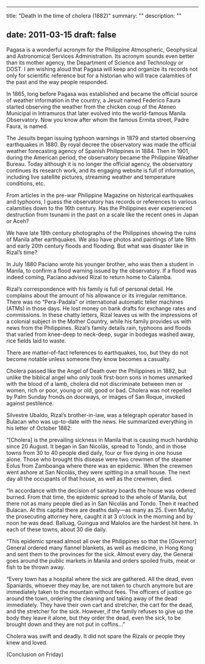 
---
title: "Death in the time of cholera (1882)"
summary: ""
description: ""

date: 2011-03-15
draft: false
---

Pagasa is a wonderful acronym for the Philippine Atmospheric, Geophysical and Astronomical Services Administration. Its acronym sounds even better than its mother agency, the Department of Science and Technology or DOST. I am wishing aloud that Pagasa will keep and organize its records not only for scientific reference but for a historian who will trace calamities of the past and the way people responded.

In 1865, long before Pagasa was established and became the official source of weather information in the country, a Jesuit named Federico Faura started observing the weather from the chicken coup of the Ateneo Municipal in Intramuros that later evolved into the world-famous  Manila Observatory. Now you know after whom the famous Ermita street, Padre Faura, is named.

The Jesuits began issuing typhoon warnings in 1879 and started observing earthquakes in 1880. By royal decree the observatory was made the official weather forecasting agency of Spanish Philippines in 1884. Then in 1901, during the American period, the observatory became the Philippine Weather Bureau. Today although it is no longer the official agency, the observatory continues its research work, and its engaging website is full of information, including live satellite pictures, streaming weather and temperature conditions, etc.

From articles in the pre-war Philippine Magazine on historical earthquakes and typhoons, I guess the observatory has records or references to various calamities down to the 16th century. Has the Philippines ever experienced destruction from tsunami in the past on a scale like the recent ones in Japan or Aceh?

We have late 19th century photographs of the Philippines showing the ruins of Manila after earthquakes. We also have photos and paintings of late 19th and early 20th century floods and flooding. But what was disaster like in Rizal’s time?

In July 1880 Paciano wrote his younger brother, who was then a student in Manila, to confirm a flood warning issued by the observatory. If a flood was indeed coming, Paciano advised Rizal to return home to Calamba.

Rizal’s correspondence with his family is full of personal detail. He complains about the amount of his allowance or its irregular remittance. There was no “Pera-Padala” or international automatic teller machines (ATMs) in those days. He lost money on bank drafts for exchange rates and commissions. In these chatty letters, Rizal leaves us with the impressions of a colonial subject in the Mother Country, while his family provides us with news from the Philippines. Rizal’s family details rain, typhoons and floods that varied from knee-deep to neck-deep, sugar in bodegas washed away, rice fields laid to waste.

There are matter-of-fact references to earthquakes, too, but they do not become notable unless someone they know becomes a casualty.

Cholera passed like the Angel of Death over the Philippines in 1882, but unlike the biblical angel who only took first-born sons in homes unmarked with the blood of a lamb, cholera did not discriminate between men or women, rich or poor, young or old, good or bad. Cholera was not repelled by Palm Sunday fronds on doorways, or images of San Roque, invoked against pestilence.

Silvestre Ubaldo, Rizal’s brother-in-law, was a telegraph operator based in Bulacan who was up-to-date with the news. He summarized everything in his letter of October 1882:

“[Cholera] is the prevailing sickness in Manila that is causing much hardship since 20 August. It began in San Nicolás, spread to Tondo, and in those towns from 30 to 40 people died daily, four or five dying in one house alone. Those who brought this disease were two crewmen of the steamer Eolus from Zamboanga where there was an epidemic. When the crewmen went ashore at San Nicolás, they were spitting in a small house. The next day all the occupants of that house, as well as the crewmen, died.

“In accordance with the decision of sanitary boards the house was ordered burned. From that time, the epidemic spread to the whole of  Manila, but there not as many people died as in San Nicolás and Tondo. Then it reached Bulacan. At this capital there are deaths daily—as  many as 25. Even Muñiz, the prosecuting attorney here, caught it at 3 o’clock in the morning and by noon he was dead. Baliuag,  Guingua and Malolos are the hardest hit here. In each of these towns, about 30 die daily.

“This epidemic spread almost all over the Philippines so that the [Governor] General ordered many flannel blankets, as well as medicine, in Hong Kong and sent them to the provinces for the sick. Almost every day, the General goes around the public markets in Manila and orders spoiled fruits, meat or fish to be thrown away.

“Every town has a  hospital where the sick are gathered. All the dead, even Spaniards, whoever they may be, are not taken to church anymore but are immediately taken to the mountain without fees. The officers of  justice go around the town, ordering the cleaning and taking away of  the dead immediately. They have their own cart and stretcher, the cart for the dead, and the stretcher for the sick. However, if the family refuses to give up the body they leave it alone, but they order the dead, even the sick, to be brought down and they are not put in coffins…”

Cholera was swift and deadly. It did not spare the Rizals or people they knew and loved.

(Conclusion on Friday)
